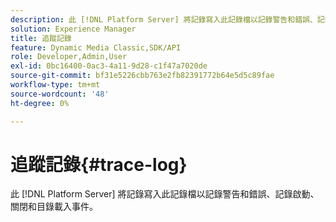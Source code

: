 ```yaml
---
description: 此 [!DNL Platform Server] 將記錄寫入此記錄檔以記錄警告和錯誤、記錄啟動、關閉和目錄載入事件。
solution: Experience Manager
title: 追蹤記錄
feature: Dynamic Media Classic,SDK/API
role: Developer,Admin,User
exl-id: 0bc16400-0ac3-4a11-9d28-c1f47a7020de
source-git-commit: bf31e5226cbb763e2fb82391772b64e5d5c89fae
workflow-type: tm+mt
source-wordcount: '48'
ht-degree: 0%

---
```


# 追蹤記錄{#trace-log}

此 [!DNL Platform Server] 將記錄寫入此記錄檔以記錄警告和錯誤、記錄啟動、關閉和目錄載入事件。
